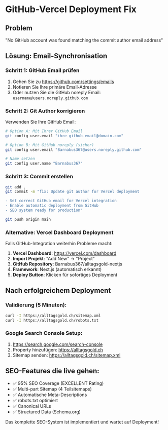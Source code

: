 # GitHub-Vercel Deployment Fix

## Problem
"No GitHub account was found matching the commit author email address"

## Lösung: Email-Synchronisation

### Schritt 1: GitHub Email prüfen
1. Gehen Sie zu https://github.com/settings/emails
2. Notieren Sie Ihre primäre Email-Adresse
3. Oder nutzen Sie die GitHub noreply Email: `username@users.noreply.github.com`

### Schritt 2: Git Author korrigieren
Verwenden Sie Ihre GitHub Email:

```bash
# Option A: Mit Ihrer GitHub Email
git config user.email "ihre-github-email@domain.com"

# Option B: Mit GitHub noreply (sicher)
git config user.email "Barnabus367@users.noreply.github.com"

# Name setzen
git config user.name "Barnabus367"
```

### Schritt 3: Commit erstellen
```bash
git add .
git commit -m "fix: Update git author for Vercel deployment

- Set correct GitHub email for Vercel integration
- Enable automatic deployment from GitHub
- SEO system ready for production"

git push origin main
```

### Alternative: Vercel Dashboard Deployment
Falls GitHub-Integration weiterhin Probleme macht:

1. **Vercel Dashboard**: https://vercel.com/dashboard
2. **Import Projekt**: "Add New" → "Project" 
3. **GitHub Repository**: Barnabus367/alltagsgold-nextjs
4. **Framework**: Next.js (automatisch erkannt)
5. **Deploy Button**: Klicken für sofortiges Deployment

## Nach erfolgreichem Deployment

### Validierung (5 Minuten):
```bash
curl -I https://alltagsgold.ch/sitemap.xml
curl -I https://alltagsgold.ch/robots.txt
```

### Google Search Console Setup:
1. https://search.google.com/search-console
2. Property hinzufügen: https://alltagsgold.ch
3. Sitemap senden: https://alltagsgold.ch/sitemap.xml

## SEO-Features die live gehen:
- ✅ 95% SEO Coverage (EXCELLENT Rating)
- ✅ Multi-part Sitemap (4 Teilsitemaps)
- ✅ Automatische Meta-Descriptions
- ✅ robots.txt optimiert
- ✅ Canonical URLs
- ✅ Structured Data (Schema.org)

Das komplette SEO-System ist implementiert und wartet auf Deployment!